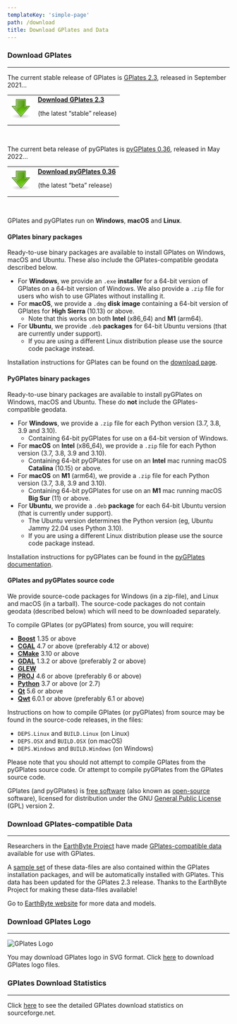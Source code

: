 ```yaml
---
templateKey: 'simple-page'
path: /download
title: Download GPlates and Data
---
```


### Download GPlates
---

The current stable release of GPlates is [GPlates 2.3](/news/2021-09-08-GPlates-2-3-released/), released in September 2021...

<div class="download-box">
    <table>
    <tbody>
        <tr>
            <td class="icon">
                <a href="https://www.earthbyte.org/download-gplates-2-3/">
                    <img src="./img/GPlates-tango-actions-go-down-48.png" alt="Download GPlates">
                </a>
            </td>
            <td class="content" >
                <a href="https://www.earthbyte.org/download-gplates-2-3/" title="GPlates 2.3 packages">
                <strong>Download GPlates 2.3</strong>
                </a>
                <p>(the latest “stable” release)</p>
            </td>
        </tr>
    </tbody>
    </table>
</div><br>

The current beta release of pyGPlates is [pyGPlates 0.36](/news/2022-05-06-PyGPlates-0-36-released/), released in May 2022...

<div class="download-box">
    <table>
    <tbody>
        <tr>
            <td class="icon">
                <a href="https://www.earthbyte.org/download-pygplates-0-36/">
                    <img src="./img/GPlates-tango-actions-go-down-48.png" alt="Download pyGPlates">
                </a>
            </td>
            <td class="content" >
                <a href="https://www.earthbyte.org/download-pygplates-0-36/" title="PyGPlates 0.36 packages">
                <strong>Download pyGPlates 0.36</strong>
                </a>
                <p>(the latest “beta” release)</p>
            </td>
        </tr>
    </tbody>
    </table>
</div><br>

GPlates and pyGPlates run on __Windows__, __macOS__ and __Linux__.

#### GPlates binary packages

Ready-to-use binary packages are available to install GPlates on Windows, macOS and Ubuntu. These also include the GPlates-compatible geodata described below.

* For __Windows__, we provide an `.exe` __installer__ for a 64-bit version of GPlates on a 64-bit version of Windows. We also provide a `.zip` file for users who wish to use GPlates without installing it.
* For __macOS__, we provide a `.dmg` __disk image__ containing a 64-bit version of GPlates for __High Sierra__ (10.13) or above.
    * Note that this works on both __Intel__ (x86_64) and __M1__ (arm64).
* For __Ubuntu__, we provide `.deb` __packages__ for 64-bit Ubuntu versions (that are currently under support).
    * If you are using a different Linux distribution please use the source code package instead.

Installation instructions for GPlates can be found on the [download page](https://www.earthbyte.org/download-gplates-2-3/).

#### PyGPlates binary packages

Ready-to-use binary packages are available to install pyGPlates on Windows, macOS and Ubuntu. These do __not__ include the GPlates-compatible geodata.

* For __Windows__, we provide a `.zip` file for each Python version (3.7, 3.8, 3.9 and 3.10).
    * Containing 64-bit pyGPlates for use on a 64-bit version of Windows.
* For __macOS__ on __Intel__ (x86_64), we provide a `.zip` file for each Python version (3.7, 3.8, 3.9 and 3.10).
    * Containing 64-bit pyGPlates for use on an __Intel__ mac running macOS __Catalina__ (10.15) or above.
* For __macOS__ on __M1__ (arm64), we provide a `.zip` file for each Python version (3.7, 3.8, 3.9 and 3.10).
    * Containing 64-bit pyGPlates for use on an __M1__ mac running macOS __Big Sur__ (11) or above.
* For __Ubuntu__, we provide a `.deb` __package__ for each 64-bit Ubuntu version (that is currently under support).
    * The Ubuntu version determines the Python version (eg, Ubuntu Jammy 22.04 uses Python 3.10).
    * If you are using a different Linux distribution please use the source code package instead.

Installation instructions for pyGPlates can be found in the [pyGPlates documentation](https://www.gplates.org/docs/pygplates/pygplates_getting_started.html).

#### GPlates and pyGPlates source code

We provide source-code packages for Windows (in a zip-file), and Linux and macOS (in a tarball).
The source-code packages do not contain geodata (described below) which will need to be downloaded separately.

To compile GPlates (or pyGPlates) from source, you will require:

* [__Boost__](https://www.boost.org/) 1.35 or above
* [__CGAL__](https://www.cgal.org/) 4.7 or above (preferably 4.12 or above)
* [__CMake__](https://cmake.org/) 3.10 or above
* [__GDAL__](https://gdal.org/) 1.3.2 or above (preferably 2 or above)
* [__GLEW__](http://glew.sourceforge.net/)
* [__PROJ__](https://proj.org/) 4.6 or above (preferably 6 or above)
* [__Python__](http://python.org/) 3.7 or above (or 2.7)
* [__Qt__](https://www.qt.io/) 5.6 or above
* [__Qwt__](https://qwt.sourceforge.io/) 6.0.1 or above (preferably 6.1 or above)

Instructions on how to compile GPlates (or pyGPlates) from source may be found in the source-code releases, in the files:

* `DEPS.Linux` and `BUILD.Linux` (on Linux)
* `DEPS.OSX` and `BUILD.OSX` (on macOS)
* `DEPS.Windows` and `BUILD.Windows` (on Windows)

Please note that you should not attempt to compile GPlates from the pyGPlates source code. Or attempt to compile pyGPlates from the GPlates source code.

GPlates (and pyGPlates) is [free software](https://www.gnu.org/philosophy/free-sw.html) (also known as [open-source](https://opensource.org/docs/definition.php) software), licensed for distribution under the GNU [General Public License](https://www.gnu.org/licenses/old-licenses/gpl-2.0.html) (GPL) version 2.

### Download GPlates-compatible Data

---

Researchers in the [EarthByte Project](https://www.earthbyte.org/) have made [GPlates-compatible data](http://www.earthbyte.org/gplates-2-3-software-and-data-sets/) available for use with GPlates.

A [sample set](http://www.earthbyte.org/gplates-2-3-software-and-data-sets/) of these data-files are also contained within the GPlates installation packages, and will be automatically installed with GPlates. This data has been updated for the GPlates 2.3 release. Thanks to the EarthByte Project for making these data-files available!

Go to [EarthByte website](https://www.earthbyte.org/category/resources/data-models/) for more data and models.

### Download GPlates Logo

---

<img width="200px" src="/img/newlogo.svg" alt="GPlates Logo">

You may download GPlates logo in SVG format. Click [here](https://www.earthbyte.org/webdav/ftp/earthbyte/GPlates_logo.zip) to download GPlates logo files.

### GPlates Download Statistics

---

Click [here](https://sourceforge.net/projects/gplates/files/gplates/stats/map?dates=2003-02-20+to+2118-05-24) to see the detailed GPlates download statistics on sourceforge.net.
